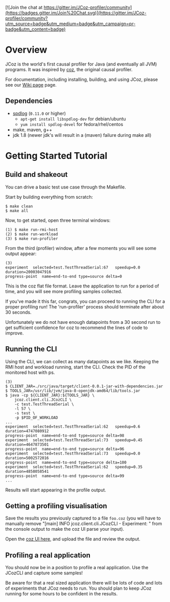 [![Join the chat at https://gitter.im/JCoz-profiler/community](https://badges.gitter.im/Join%20Chat.svg)](https://gitter.im/JCoz-profiler/community?utm_source=badge&utm_medium=badge&utm_campaign=pr-badge&utm_content=badge)

# Overview
JCoz is the world's first causal profiler for Java (and eventually all JVM) programs. It was inspired by [coz](https://github.com/plasma-umass/coz), the original causal profiler.

For documentation, including installing, building, and using JCoz, please see our [Wiki page](https://github.com/Decave/JCoz/wiki) page.

## Dependencies

 - [spdlog](https://github.com/gabime/spdlog) (`0.11.0` or higher)
   - `apt-get install libspdlog-dev` for debian/ubuntu
   - `yum install spdlog-devel` for fedora/rhel/centos
 - make, maven, g++
 - jdk 1.8 (newer jdk's will result in a (maven) failure during make all)

# Getting Started Tutorial

## Build and shakeout

You can drive a basic test use case through the Makefile.

Start by building everything from scratch:
```
$ make clean
$ make all
```

Now, to get started, open three terminal windows:

```
(1) $ make run-rmi-host
(2) $ make run-workload
(3) $ make run-profiler
```

From the third (profiler) window, after a few moments you will see some output
appear:
```
(3)
experiment	selected=test.TestThreadSerial:67	speedup=0.0	duration=20003047916
progress-point	name=end-to-end	type=source	delta=0
```
This is the coz flat file format. Leave the application to run for a
period of time, and you will see more profiling samples collected.

If you've made it this far, congrats, you can proceed to running the CLI for
a proper profiling run! The 'run-profiler' process should terminate after
about 30 seconds.

Unfortunately we do not have enough datapoints from a 30 second run to get
sufficient confidence for coz to recommend the lines of code to improve.

## Running the CLI

Using the CLI, we can collect as many datapoints as we like. Keeping the RMI
host and workload running, start the CLI. Check the PID of the monitored host
with ps.
```
(3)
$ CLIENT_JAR=./src/java/target/client-0.0.1-jar-with-dependencies.jar
$ TOOLS_JAR=/usr/lib/jvm/java-8-openjdk-amd64/lib/tools.jar
$ java -cp ${CLIENT_JAR}:${TOOLS_JAR} \
    jcoz.client.cli.JCozCLI \
    -c test.TestThreadSerial \
    -l 57 \
    -s test \
    -p $PID_OF_WORKLOAD
...
experiment	selected=test.TestThreadSerial:62	speedup=0.6	duration=4747080912
progress-point	name=end-to-end	type=source	delta=98
experiment	selected=test.TestThreadSerial:73	speedup=0.45	duration=4647873501
progress-point	name=end-to-end	type=source	delta=96
experiment	selected=test.TestThreadSerial:73	speedup=0.0	duration=5002572016
progress-point	name=end-to-end	type=source	delta=100
experiment	selected=test.TestThreadSerial:62	speedup=0.35	duration=4858058541
progress-point	name=end-to-end	type=source	delta=99
...
```

Results will start appearing in the profile output.

## Getting a profiling visualisation

Save the results you previously captured to a file `foo.coz` (you will have to manually remove "[main] INFO jcoz.client.cli.JCozCLI - Experiment: " from the console output to make the coz UI parse your input).

Open the [coz UI here](https://plasma-umass.org/coz/), and upload the file and review the output.

## Profiling a real application

You should now be in a position to profile a real application. Use the JCozCLI
and capture some samples!

Be aware for that a real sized application there will be lots of code and lots
of experiments that JCoz needs to run. You should plan to keep JCoz running for
some hours to be confident in the results.
